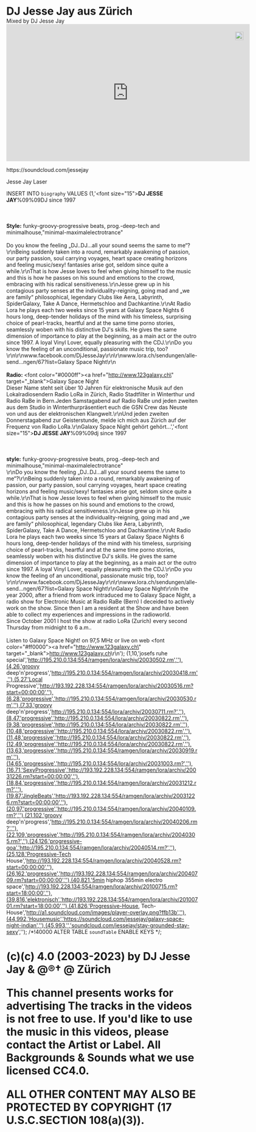 <DOCTYPE XML>
<xml>
<head>
<meta charset="utf-8">
<meta favicon.ico="Dj JՐ">
<title> DJ Jesse Jay :: since over 25 years the progressive music attack * </title>
<meta name="description" content="Alles über den Zürcher DJ JesseJay, seine Laufbahn und seine
Spieldaten">
<meta name="keywords" content="DJ, Jesse Jay, JesseJay, Michael, Fellner, Michael Fellner, Techno,
House, Progressive, Prog-House, Progressive-House, Tech-House, progressive, sexy Musik">
</meta>
</head>
<style>
* { margin:0; padding:0; }
body,xml {width:100%; height:100%;}
</style>
<body>
<h1>DJ Jesse Jay aus Zürich</h1>
</body>

<!-- wp:image {"id":368,"sizeSlug":"large"} -->
<figure class="wp-block-image size-large"><img
src="https://m30norg.files.wordpress.com/2022/12/dfkt-e280a2-diamonds-animation_original.gif?w=
640" alt="" class="wp-image-368"/><figcaption class="wp-element-caption">Mixed by DJ Jesse
Jay</figcaption></figure>
<!-- /wp:image -->
<!-- wp:paragraph -->

<div style="position:relative;width:fit-content;height:fit-content;">
            <a style="position:absolute;top:20px;right:1rem;opacity:0.8;" href="https://clipchamp.com/watch/MFMRnrkLQAH?utm_source=embed&utm_medium=embed&utm_campaign=watch">
                <img style="height:22px;" src="https://clipchamp.com/e.svg" alt="Made by DJ Jesse Jay from Zürich" />
            </a>
            <iframe allow="autoplay;" allowfullscreen style="border:none" src="https://clipchamp.com/watch/MFMRnrkLQAH/embed" width="640" height="360"
src="https://clipchamp.com/watch/qg4hxk2TlJ5/embed" width="640" height="360"
src="https://clipchamp.com/watch/XgHiFyQZOlW/embed" width="640" height="360"
src="https://clipchamp.com/watch/HGL9cnZU2h3/embed" width="640" height="360"
src="https://clipchamp.com/watch/OldfPFJ9cwa/embed" width="640" height="360"
src="https://clipchamp.com/watch/v6LAPXVcJlw/embed" width="640" height="360"
src="https://clipchamp.com/watch/MFMRnrkLQAH/embed" width="640" height="360"
src="https://clipchamp.com/watch/rLiA04F0ofQ/embed" width="640" height="360">
</iframe>
        </div>

<!-- wp:paragraph -->
<p>https://soundcloud.com/jessejay</p>
<!-- /wp:paragraph -->
<!-- wp:image {"id":370,"sizeSlug":"large"} -->
<figure class="wp-block-image size-large"><img
src="https://m30norg.files.wordpress.com/2022/12/img_2847-animation_original.gif?w=640" alt=""
class="wp-image-370"/><figcaption class="wp-element-caption">Jesse Jay Laser</figcaption></figure>

INSERT INTO `biography` VALUES (1,'<font size=\"15\"><b>DJ JESSE JAY</b></font>%09%09DJ since 1997<br><br><br><br><b>Style:</b> funky-groovy-progressive beats, prog.-deep-tech and minimalhouse,\"minimal-maximalelectrotrance\"<br><br>Do you know the feeling „DJ..DJ...all your sound seems the same to me“?\r\nBeing suddenly taken into a round, remarkably awakening of passion, our party passion, soul carrying voyages, heart space creating horizons and feeling music/sexy! fantasies arise got, seldom since quite a while.\r\nThat is how Jesse loves to feel when giving himself to the music and this is how he passes on his sound and emotions to the crowd, embracing with his radical sensitiveness.\r\nJesse grew up in his contagious party senses at the individuality-reigning, going mad and „we are family“ philosophical, legendary Clubs like Aera, Labyrinth, SpiderGalaxy, Take A Dance, Hermetschloo and Dachkantine.\r\nAt Radio Lora he plays each two weeks since 15 years at Galaxy Space Nights 6 hours long, deep-tender holidays of the mind with his timeless, surprising choice of pearl-tracks, heartful and at the same time porno stories, seamlessly woben with his distinctive DJ\'s skills. He gives the same dimension of importance to play at the beginning, as a main act or the outro since 1997. A loyal Vinyl Lover, equally pleasuring with the CDJ.\r\nDo you know the feeling of an unconditional, passionate music trip, too?\r\n\r\nwww.facebook.com/DjJesseJay\r\n\r\nwww.lora.ch/sendungen/alle-send…ngen/67?list=Galaxy Space Night\r\n<br><br><b>Radio: </b><font color=\"#0000ff\"><a href=\"http://www.123galaxy.ch\" target=\"_blank\">Galaxy Space Night</a></font><br>Dieser Name steht seit über 10 Jahren für elektronische Musik auf den Lokalradiosendern Radio LoRa in Zürich, Radio Stadtfilter in Winterthur und Radio RaBe in Bern.Jeden Samstagabend auf Radio RaBe und jeden zweiten aus dem Studio in Winterthurpräsentiert euch die GSN Crew das Neuste von und aus der elektronischen Klangwelt.\r\nUnd jeden zweiten Donnerstagabend zur Geisterstunde, melde ich mich aus Zürich auf der Frequenz von Radio LoRa.\r\nGalaxy Space Night gehört gehört...','<font size=\"15\"><b>DJ JESSE JAY</b></font>%09%09dj since 1997<br><br><br><br><b>style:</b> funky-groovy-progressive beats, prog.-deep-tech and minimalhouse,\"minimal-maximalelectrotrance\"<br>\r\nDo you know the feeling „DJ..DJ...all your sound seems the same to me“?\r\nBeing suddenly taken into a round, remarkably awakening of passion, our party passion, soul carrying voyages, heart space creating horizons and feeling music/sexy! fantasies arise got, seldom since quite a while.\r\nThat is how Jesse loves to feel when giving himself to the music and this is how he passes on his sound and emotions to the crowd, embracing with his radical sensitiveness.\r\nJesse grew up in his contagious party senses at the individuality-reigning, going mad and „we are family“ philosophical, legendary Clubs like Aera, Labyrinth, SpiderGalaxy, Take A Dance, Hermetschloo and Dachkantine.\r\nAt Radio Lora he plays each two weeks since 15 years at Galaxy Space Nights 6 hours long, deep-tender holidays of the mind with his timeless, surprising choice of pearl-tracks, heartful and at the same time porno stories, seamlessly woben with his distinctive DJ\'s skills. He gives the same dimension of importance to play at the beginning, as a main act or the outro since 1997. A loyal Vinyl Lover, equally pleasuring with the CDJ.\r\nDo you know the feeling of an unconditional, passionate music trip, too?\r\n\r\nwww.facebook.com/DjJesseJay\r\n\r\nwww.lora.ch/sendungen/alle-send…ngen/67?list=Galaxy Space Night\r\nGalaxy Space Night\r\nIn the year 2000, after a friend from work  intraduced me to Galaxy Space Night, a radio show for Electronic Music at Radio RaBe (Bern) I deceided to actively work on the show. Since then I am a resident at the Show and have been able to collect my experiences and impressions in the radioworld.<br>Since October 2001 I host the show at radio LoRa (Zurich) every second Thursday from midnight to 6 a.m..<br><br>Listen to Galaxy Space Night! on 97,5 MHz or live on web <font color=\"#ff0000\"><a href=\"http://www.123galaxy.ch\" target=\"_blank\">http://www.123galaxy.ch</a></font>\r\n');
 (1,10,'josefs ruhe special','http://195.210.0.134:554/ramgen/lora/archiv/20030502.rm',''),(4,26,'groovy deep\'n\'progress','http://195.210.0.134:554/ramgen/lora/archiv/20030418.rm',''),(5,27,'Local Progressive','http://193.192.228.134:554/ramgen/lora/archiv/20030516.rm?start=00:00:00',''),(6,28,'progressive','http://195.210.0.134:554/ramgen/lora/archiv/20030530.rm',''),(7,33,'groovy deep\'n\'progress','http://195.210.0.134:554/lora/archiv/20030711.rm?',''),(8,47,'progressive','http://195.210.0.134:554/lora/archiv/20030822.rm',''),(9,38,'progressive','http://195.210.0.134:554/lora/archiv/20030822.rm',''),(10,48,'progressive','http://195.210.0.134:554/lora/archiv/20030822.rm',''),(11,48,'progressive','http://195.210.0.134:554/lora/archiv/20030822.rm',''),(12,49,'progressive','http://195.210.0.134:554/lora/archiv/20030822.rm',''),(13,63,'progressive','http://195.210.0.134:554/ramgen/lora/archiv/20030919.rm',''),(14,65,'progressive','http://195.210.0.134:554/lora/archiv/20031003.rm?',''),(16,71,'SexyProgressive','http://193.192.228.134:554/ramgen/lora/archiv/20031226.rm?start=00:00:00',''),(18,84,'progressive','http://195.210.0.134:554/ramgen/lora/archiv/20031212.rm?',''),(19,87,'JingleBeats','http://193.192.228.134:554/ramgen/lora/archiv/20031226.rm?start=00:00:00',''),(20,97,'progressive','http://195.210.0.134:554/ramgen/lora/archiv/20040109.rm?',''),(21,102,'groovy deep\'n\'progress','http://195.210.0.134:554/ramgen/lora/archiv/20040206.rm?',''),(22,109,'progressive','http://195.210.0.134:554/ramgen/lora/archiv/20040305.rm?',''),(24,126,'progressive-goa','http://195.210.0.134:554/ramgen/lora/archiv/20040514.rm?',''),(25,128,'Progressive-Tech House','http://193.192.228.134:554/ramgen/lora/archiv/20040528.rm?start=00:00:00',''),(26,162,'progressive','http://193.192.228.134:554/ramgen/lora/archiv/20040709.rm?start=00:00:00',''),(40,821,'5min hiphop 355min electro space','http://193.192.228.134:554/ramgen/lora/archiv/20100715.rm?start=18:00:00',''),(39,816,'elektronisch','http://193.192.228.134:554/ramgen/lora/archiv/20100701.rm?start=18:00:00',''),(41,826,'Progressive-House, Tech-House','http://a1.soundcloud.com/images/player-overlay.png?ffb13b',''),(44,992,'Housemusic','https://soundcloud.com/jessejay/galaxy-space-night-indian',''),(45,993,'','soundcloud.com/jessejay/stay-grounded-stay-sexy','');
/*!40000 ALTER TABLE `soundTable` ENABLE KEYS */;

<footer>
<body>
<h1>(c)(c) 4.0 (2003-2023) by DJ Jesse Jay & @®†  @ Zürich

This channel presents works for advertising
The tracks in the videos is not free to use. If you'd like to use the music in this videos, please contact the Artist or Label.
All Backgrounds & Sounds what we use licensed CC4.0.

ALL OTHER CONTENT MAY ALSO BE PROTECTED BY COPYRIGHT (17 U.S.C.SECTION 108(a)(3)).</h1>
</footer>





